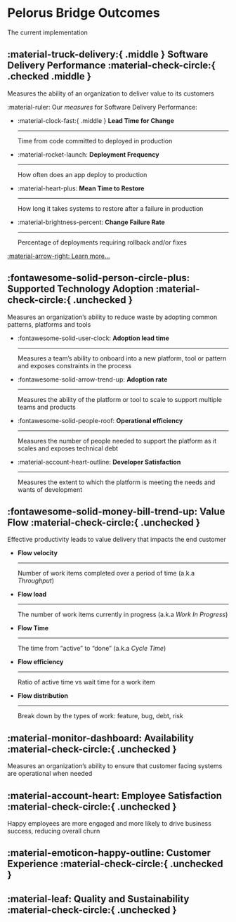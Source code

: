 # Pelorus Bridge Outcomes

The current implementation

## :material-truck-delivery:{ .middle } Software Delivery Performance :material-check-circle:{ .checked .middle }

Measures the ability of an organization to deliver value to its customers

:material-ruler: Our _measures_ for Software Delivery Performance:

<div class="grid cards" markdown>

-   :material-clock-fast:{ .middle } __Lead Time for Change__

    ---

    Time from code committed to deployed in production

-   :material-rocket-launch: __Deployment Frequency__

    ---

    How often does an app deploy to production

-   :material-heart-plus: __Mean Time to Restore__

    ---

    How long it takes systems to restore after a failure in production

-   :material-brightness-percent: __Change Failure Rate__

    ---

    Percentage of deployments requiring rollback and/or fixes 

</div>

[:material-arrow-right: Learn more...](SoftwareDeliveryPerformance.md)

## :fontawesome-solid-person-circle-plus: Supported Technology Adoption :material-check-circle:{ .unchecked }

Measures an organization’s ability to reduce waste by adopting common patterns, platforms and tools

<div class="grid cards" markdown>

-   :fontawesome-solid-user-clock: __Adoption lead time__

    ---

    Measures a team’s ability to onboard into a new platform, tool or pattern and exposes constraints in the process

-   :fontawesome-solid-arrow-trend-up: __Adoption rate__

    ---

    Measures the ability of the platform or tool to scale to support multiple teams and products

-   :fontawesome-solid-people-roof: __Operational efficiency__

    ---

    Measures the number of people needed to support the platform as it scales and exposes technical debt

-   :material-account-heart-outline: __Developer Satisfaction__

    ---

    Measures the extent to which the platform is meeting the needs and wants of development

</div>

## :fontawesome-solid-money-bill-trend-up: Value Flow :material-check-circle:{ .unchecked }

Effective productivity leads to value delivery that impacts the end customer

<div class="grid cards" markdown>

-   __Flow velocity__

    ---

    Number of work items completed over a period of time (a.k.a _Throughput_)

-   __Flow load__

    ---

    The number of work items currently in progress (a.k.a _Work In Progress_)

-   __Flow Time__

    ---

    The time from “active” to “done” (a.k.a _Cycle Time_)

-   __Flow efficiency__

    ---

    Ratio of active time vs wait time for a work item

-   __Flow distribution__

    ---

    Break down by the types of work: feature, bug, debt, risk

</div>

## :material-monitor-dashboard: Availability :material-check-circle:{ .unchecked }

Measures an organization’s ability to ensure that customer facing systems are operational when needed

## :material-account-heart: Employee Satisfaction :material-check-circle:{ .unchecked }

Happy employees are more engaged and more likely to drive business success, reducing overall churn

## :material-emoticon-happy-outline: Customer Experience :material-check-circle:{ .unchecked }

## :material-leaf: Quality and Sustainability :material-check-circle:{ .unchecked }


